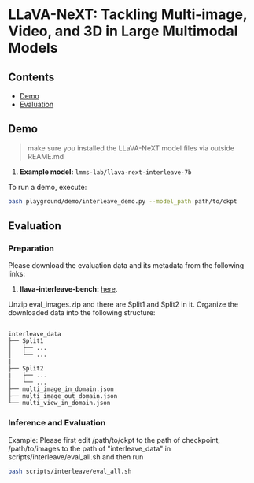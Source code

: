 
# LLaVA-NeXT: Tackling Multi-image, Video, and 3D in Large Multimodal Models

## Contents
- [Demo](#demo)
- [Evaluation](#evaluation)

## Demo

> make sure you installed the LLaVA-NeXT model files via outside REAME.md

1. **Example model:** `lmms-lab/llava-next-interleave-7b`


To run a demo, execute:
```bash
bash playground/demo/interleave_demo.py --model_path path/to/ckpt
```

## Evaluation

### Preparation

Please download the evaluation data and its metadata from the following links:

1. **llava-interleave-bench:** [here](https://huggingface.co/datasets/lmms-lab/llava-interleave-bench).

Unzip eval_images.zip and there are Split1 and Split2 in it.
Organize the downloaded data into the following structure:
```

interleave_data
├── Split1
│   ├── ...
│   └── ...
|
├── Split2
|   ├── ...
│   └── ...
├── multi_image_in_domain.json
├── multi_image_out_domain.json
└── multi_view_in_domain.json
```

### Inference and Evaluation
Example:
Please first edit /path/to/ckpt to the path of checkpoint, /path/to/images to the path of "interleave_data" in scripts/interleave/eval_all.sh and then run
```bash
bash scripts/interleave/eval_all.sh
```

